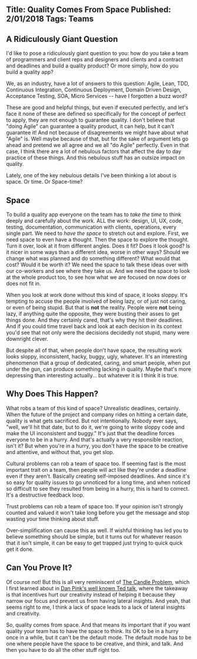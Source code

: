 Title: Quality Comes From Space
Published: 2/01/2018
Tags: Teams
---
## A Ridiculously Giant Question
I'd like to pose a ridiculously giant question to you: how do you take a team of programmers and client reps and designers and clients and a contract and deadlines and build a quality product?  Or more simply, how do you build a quality app?

We, as an industry, have a lot of answers to this question: Agile, Lean, TDD, Continuous Integration, Continuous Deployment, Domain Driven Design, Acceptance Testing, SOA, Micro Services -- have I forgotten a buzz word?

These are good and helpful things, but even if executed perfectly, and let's face it none of these are defined so specifically for the concept of perfect to apply, they are not enough to guarantee quality.  I don't believe that "doing Agile" can guarantee a quality product, it can help, but it can't guarantee it!  And not because of disagreements we might have about what "Agile" is.  Well maybe because of that, but for the sake of argument lets go ahead and pretend we all agree and we all "do Agile" perfectly.  Even in that case, I think there are a lot of nebulous factors that affect the day to day practice of these things.  And this nebulous stuff has an outsize impact on quality.

Lately, one of the key nebulous details I've been thinking a lot about is space.  Or time.  Or Space-time?

## Space
To build a quality app everyone on the team has to _take the time_ to think deeply and carefully about the work.  ALL the work: design, UI, UX, code, testing, documentation, communication with clients, operations, every single part.  We need to _have the space_ to stretch out and explore.  First, we need space to even have a thought.  Then the space to explore the thought.  Turn it over, look at it from different angles.  Does it fit?  Does it look good?  Is it nicer in some ways than a different idea, worse in other ways?  Should we change what was planned and do something different?  What would that cost?  Would it be worth it?  We need the space to talk these ideas over with our co-workers and see where they take us.  And we need the space to look at the whole product too, to see how what we are focused on now does or does not fit in.

When you look at work done without this kind of space, it looks sloppy.  It's tempting to accuse the people involved of being lazy, or of just not caring, or even of being stupid.  But that is **not** the reality.  People were **not** being lazy, if anything quite the opposite, they were busting their asses to get things done.  And they certainly cared, that's why they hit their deadlines.  And if you could time travel back and look at each decision in its context you'd see that not only were the decisions decidedly not stupid, many were downright clever.

But despite all of that, when people don't have space, the resulting work looks sloppy, inconsistent, hacky, buggy, ugly, whatever.  It's an interesting phenomenon that a group of dedicated, caring, and smart people, when put under the gun, can produce something lacking in quality.  Maybe that's more depressing than interesting actually... but whatever it is I think it is true.

## Why Does This Happen?
What robs a team of this kind of space?  Unrealistic deadlines, certainly.  When the future of the project and company rides on hitting a certain date, quality is what gets sacrificed.  But not intentionally.  Nobody ever says, "well, we'll hit that date, but to do it, we're going to write sloppy code and make the UI inconsistent and buggy."  It's just that the deadline forces everyone to be in a hurry.  And that's actually a very responsible reaction, isn't it?  But when you're in a hurry, you don't have the space to be creative and attentive, and without that, you get slop.

Cultural problems can rob a team of space too.  If seeming fast is the most important trait on a team, then people will act like they're under a deadline even if they aren't.  Basically creating self-imposed deadlines.  And since it's so easy for quality issues to go unnoticed for a long time, and when noticed so difficult to see they resulted from being in a hurry, this is hard to correct.  It's a destructive feedback loop.

Trust problems can rob a team of space too.  If your opinion isn't strongly counted and valued it won't take long before you get the message and stop wasting your time thinking about stuff.

Over-simplification can cause this as well.  If wishful thinking has led you to believe something should be simple, but it turns out for whatever reason that it isn't simple, it can be easy to get trapped just trying to quick quick get it done.

## Can You Prove It?
Of course not!  But this is all very reminiscent of [The Candle Problem](https://en.wikipedia.org/wiki/Candle_problem), which I first learned about in [Dan Pink's well known Ted talk](https://www.ted.com/talks/dan_pink_on_motivation#t-114967), where the takeaway is that incentives hurt our creativity instead of helping it because they narrow our focus and prevent us from having lateral insights.  And yeah, that seems right to me, I think a lack of space leads to a lack of lateral insights and creativity.

So, quality comes from space.  And that means its important that if you want quality your team has to have the space to think.  Its OK to be in a hurry once in a while, but it can't be the default mode.  The default mode has to be one where people have the space to be creative, and think, and talk.  And then you have to do all the other stuff right too.